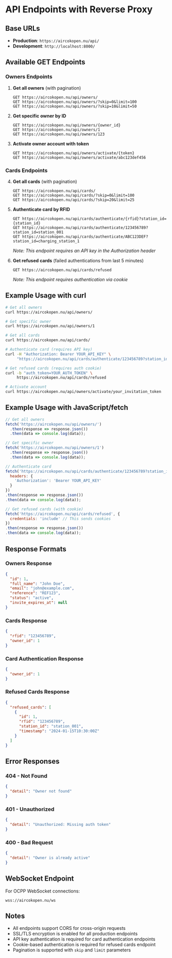 # API Endpoints with Reverse Proxy

## Base URLs
- **Production**: `https://aircokopen.nu/api/`
- **Development**: `http://localhost:8000/`

## Available GET Endpoints

### Owners Endpoints

1. **Get all owners** (with pagination)
   ```
   GET https://aircokopen.nu/api/owners/
   GET https://aircokopen.nu/api/owners/?skip=0&limit=100
   GET https://aircokopen.nu/api/owners/?skip=10&limit=50
   ```

2. **Get specific owner by ID**
   ```
   GET https://aircokopen.nu/api/owners/{owner_id}
   GET https://aircokopen.nu/api/owners/1
   GET https://aircokopen.nu/api/owners/123
   ```

3. **Activate owner account with token**
   ```
   GET https://aircokopen.nu/api/owners/activate/{token}
   GET https://aircokopen.nu/api/owners/activate/abc123def456
   ```

### Cards Endpoints

4. **Get all cards** (with pagination)
   ```
   GET https://aircokopen.nu/api/cards/
   GET https://aircokopen.nu/api/cards/?skip=0&limit=100
   GET https://aircokopen.nu/api/cards/?skip=20&limit=25
   ```

5. **Authenticate card by RFID**
   ```
   GET https://aircokopen.nu/api/cards/authenticate/{rfid}?station_id={station_id}
   GET https://aircokopen.nu/api/cards/authenticate/123456789?station_id=station_001
   GET https://aircokopen.nu/api/cards/authenticate/ABC123DEF?station_id=charging_station_1
   ```
   *Note: This endpoint requires an API key in the Authorization header*

6. **Get refused cards** (failed authentications from last 5 minutes)
   ```
   GET https://aircokopen.nu/api/cards/refused
   ```
   *Note: This endpoint requires authentication via cookie*

## Example Usage with curl

```bash
# Get all owners
curl https://aircokopen.nu/api/owners/

# Get specific owner
curl https://aircokopen.nu/api/owners/1

# Get all cards
curl https://aircokopen.nu/api/cards/

# Authenticate card (requires API key)
curl -H "Authorization: Bearer YOUR_API_KEY" \
     "https://aircokopen.nu/api/cards/authenticate/123456789?station_id=station_001"

# Get refused cards (requires auth cookie)
curl -b "auth_token=YOUR_AUTH_TOKEN" \
     https://aircokopen.nu/api/cards/refused

# Activate account
curl https://aircokopen.nu/api/owners/activate/your_invitation_token
```

## Example Usage with JavaScript/fetch

```javascript
// Get all owners
fetch('https://aircokopen.nu/api/owners/')
  .then(response => response.json())
  .then(data => console.log(data));

// Get specific owner
fetch('https://aircokopen.nu/api/owners/1')
  .then(response => response.json())
  .then(data => console.log(data));

// Authenticate card
fetch('https://aircokopen.nu/api/cards/authenticate/123456789?station_id=station_001', {
  headers: {
    'Authorization': 'Bearer YOUR_API_KEY'
  }
})
.then(response => response.json())
.then(data => console.log(data));

// Get refused cards (with cookie)
fetch('https://aircokopen.nu/api/cards/refused', {
  credentials: 'include' // This sends cookies
})
.then(response => response.json())
.then(data => console.log(data));
```

## Response Formats

### Owners Response
```json
{
  "id": 1,
  "full_name": "John Doe",
  "email": "john@example.com",
  "reference": "REF123",
  "status": "active",
  "invite_expires_at": null
}
```

### Cards Response
```json
{
  "rfid": "123456789",
  "owner_id": 1
}
```

### Card Authentication Response
```json
{
  "owner_id": 1
}
```

### Refused Cards Response
```json
{
  "refused_cards": [
    {
      "id": 1,
      "rfid": "123456789",
      "station_id": "station_001",
      "timestamp": "2024-01-15T10:30:00Z"
    }
  ]
}
```

## Error Responses

### 404 - Not Found
```json
{
  "detail": "Owner not found"
}
```

### 401 - Unauthorized
```json
{
  "detail": "Unauthorized: Missing auth token"
}
```

### 400 - Bad Request
```json
{
  "detail": "Owner is already active"
}
```

## WebSocket Endpoint

For OCPP WebSocket connections:
```
wss://aircokopen.nu/ws
```

## Notes

- All endpoints support CORS for cross-origin requests
- SSL/TLS encryption is enabled for all production endpoints
- API key authentication is required for card authentication endpoints
- Cookie-based authentication is required for refused cards endpoint
- Pagination is supported with `skip` and `limit` parameters 